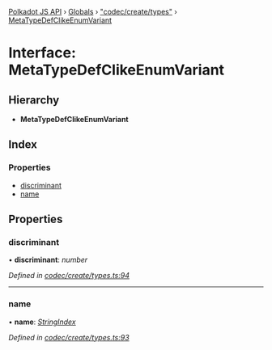 [Polkadot JS API](../README.md) › [Globals](../globals.md) › ["codec/create/types"](../modules/_codec_create_types_.md) › [MetaTypeDefClikeEnumVariant](_codec_create_types_.metatypedefclikeenumvariant.md)

# Interface: MetaTypeDefClikeEnumVariant

## Hierarchy

* **MetaTypeDefClikeEnumVariant**

## Index

### Properties

* [discriminant](_codec_create_types_.metatypedefclikeenumvariant.md#discriminant)
* [name](_codec_create_types_.metatypedefclikeenumvariant.md#name)

## Properties

###  discriminant

• **discriminant**: *number*

*Defined in [codec/create/types.ts:94](https://github.com/polkadot-js/api/blob/cf01c41b33/packages/types/src/codec/create/types.ts#L94)*

___

###  name

• **name**: *[StringIndex](../modules/_codec_create_types_.md#stringindex)*

*Defined in [codec/create/types.ts:93](https://github.com/polkadot-js/api/blob/cf01c41b33/packages/types/src/codec/create/types.ts#L93)*
